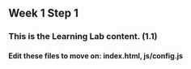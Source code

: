 ## Week 1 Step 1

### This is the Learning Lab content. (1.1)

#### Edit these files to move on: index.html, js/config.js
